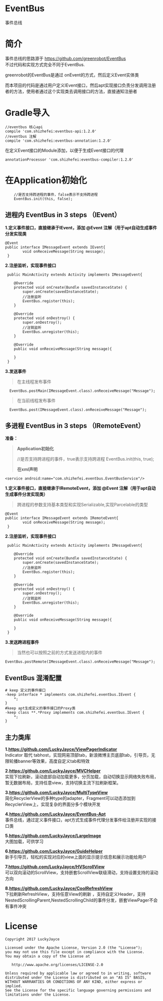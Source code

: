 # EventBus
事件总线

# 简介
事件总线的思路源于 https://github.com/greenrobot/EventBus  
不过代码和实现方式完全不同于EventBus.

greenrobot的EventBus是通过 onEvent的方式，然后定义Event实体类  

而本项目的代码是通过用户定义IEvent接口，然后apt实现接口负责分发调用注册者的方法，使用者通过这个实现类去调用接口的方法，直接通知注册者

# Gradle导入

```
//eventbus 核心api
compile 'com.shizhefei:eventbus-api:1.2.0'
//eventbus 注解
compile 'com.shizhefei:eventbus-annotation:1.2.0'
```

在定义Event接口的Module添加，以便于生成Event接口的代理

```
annotationProcessor 'com.shizhefei:eventbus-compiler:1.2.0'
```

# 在Application初始化

		//是否支持跨进程的事件，false表示不支持跨进程
		EventBus.init(this, false);

## 进程内 EventBus in 3 steps （IEvent）

**1.定义事件接口，直接继承于IEvent，添加 @Event 注解（用于apt自动生成事件分发实现类**

	@Event
	public interface IMessageEvent extends IEvent{
	    	void onReceiveMessage(String message);
	 }

**2.注册监听，实现事件接口**

	 public MainActivity extends Activity implements IMessageEvent{
	
	    @Override
	    protected void onCreate(Bundle savedInstanceState) {
	        super.onCreate(savedInstanceState);
			//注册监听
			EventBus.register(this);
		}
	
	    @Override
	    protected void onDestroy() {
	        super.onDestroy();
			//注销监听
			EventBus.unregister(this);
	    }
	
		@Override
		public void onReceiveMessage(String message){
	
	    }
	 }

**3.发送事件**

>在主线程发布事件

      EventBus.postMain(IMessageEvent.class).onReceiveMessage("Message");


>在当前线程发布事件

      EventBus.post(IMessageEvent.class).onReceiveMessage("Message");

## 多进程 EventBus in 3 steps （IRemoteEvent）
**准备：**
>**Application初始化**
>
>   //是否支持跨进程的事件，true表示支持跨进程
>  	EventBus.init(this, true);
>
>**在xml声明**
>
  	<service android:name="com.shizhefei.eventbus.EventBusService"/>


**1.定义事件接口，直接继承于IRemoteEvent，添加 @Event 注解（用于apt自动生成事件分发实现类）**
>跨进程的参数支持基本类型和实现Serializable,实现Parcelable的类型

	@Event
	public interface IMessageEvent extends IRemoteEvent{
	    	void onReceiveMessage(String message);
	 }

**2.注册监听，实现事件接口**

	 public MainActivity extends Activity implements IMessageEvent{
	
	    @Override
	    protected void onCreate(Bundle savedInstanceState) {
	        super.onCreate(savedInstanceState);
			//注册监听
			EventBus.register(this);
		}
	
	    @Override
	    protected void onDestroy() {
	        super.onDestroy();
			//注销监听
			EventBus.unregister(this);
	    }
	
		@Override
		public void onReceiveMessage(String message){
	
	    }
	 }

**3.发送跨进程事件**
>当然也可以按照之前的方式发送进程内的事件

	EventBus.postRemote(IMessageEvent.class).onReceiveMessage("Message");



## EventBus 混淆配置

```
# keep 定义的事件接口
-keep interface * implements com.shizhefei.eventbus.IEvent {
    *;
}
#keep apt生成定义的事件接口的Proxy类
-keep class **.*Proxy implements com.shizhefei.eventbus.IEvent {
    *;
}
```

## 主力类库 ##

**1.https://github.com/LuckyJayce/ViewPagerIndicator**  
Indicator 取代 tabhost，实现网易顶部tab，新浪微博主页底部tab，引导页，无限轮播banner等效果，高度自定义tab和特效

**2.https://github.com/LuckyJayce/MVCHelper**  
实现下拉刷新，滚动底部自动加载更多，分页加载，自动切换显示网络失败布局，暂无数据布局，支持任意view，支持切换主流下拉刷新框架。

**3.https://github.com/LuckyJayce/MultiTypeView**  
简化RecyclerView的多种type的adapter，Fragment可以动态添加到RecyclerView上，实现复杂的界面分多个模块开发

**4.https://github.com/LuckyJayce/EventBus-Apt**  
事件总线，通过定义事件接口，apt方式生成事件代理分发事件给注册并实现的接口类

**5.https://github.com/LuckyJayce/LargeImage**  
大图加载，可供学习

**6.https://github.com/LuckyJayce/GuideHelper**   
新手引导页，轻松的实现对应的view上面的显示提示信息和展示功能给用户  

**7.https://github.com/LuckyJayce/HVScrollView**  
可以双向滚动的ScrollView，支持嵌套ScrollView联级滑动，支持设置支持的滚动方向

**8.https://github.com/LuckyJayce/CoolRefreshView**   
下拉刷新RefreshView，支持任意View的刷新 ，支持自定义Header，支持NestedScrollingParent,NestedScrollingChild的事件分发，嵌套ViewPager不会有事件冲突

# License

	Copyright 2017 LuckyJayce
	
	Licensed under the Apache License, Version 2.0 (the "License");
	you may not use this file except in compliance with the License.
	You may obtain a copy of the License at
	
	   http://www.apache.org/licenses/LICENSE-2.0
	
	Unless required by applicable law or agreed to in writing, software
	distributed under the License is distributed on an "AS IS" BASIS,
	WITHOUT WARRANTIES OR CONDITIONS OF ANY KIND, either express or implied.
	See the License for the specific language governing permissions and
	limitations under the License.
